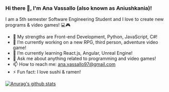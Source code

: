 ### Hi there 👋, I'm Ana Vassallo (also known as Aniushkania)!

I am a 5th semester Software Engineering Student and I love to create new programs & video games! 💻🎮

- 💪 My strengths are Front-end Development, Python, JavaScript, C#!
- 🔭 I’m currently working on a new RPG, third person, adventure video game!
- 🌱 I’m currently learning React.js, Angular, Unreal Engine!
- 💬 Ask me about anything related to programming and video games!
- 📫 How to reach me: ana.vassallo97@gmail.com
- ⚡ Fun fact: I love sushi & ramen!

[![Anurag's github stats](https://github-readme-stats.vercel.app/api?username=anagvf&show_icons=true&theme=merko)](https://github.com/anuraghazra/github-readme-stats)
